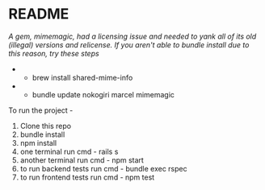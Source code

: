 # README

*A gem, mimemagic, had a licensing issue and needed to yank all of its old (illegal) versions and relicense.*
*If you aren't able to bundle install due to this reason, try these steps*
* - brew install shared-mime-info
* - bundle update nokogiri marcel mimemagic

To run the project - 

1. Clone this repo
2. bundle install
3. npm install
4. one terminal run cmd - rails s 
5. another terminal run cmd - npm start
6. to run backend tests run cmd - bundle exec rspec
7. to run frontend tests run cmd - npm test
